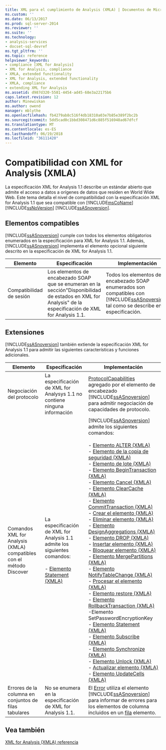 ```yaml
---
title: XML para el cumplimiento de Analysis (XMLA) | Documentos de Microsoft
ms.custom: ''
ms.date: 06/13/2017
ms.prod: sql-server-2014
ms.reviewer: ''
ms.suite: ''
ms.technology:
- analysis-services
- docset-sql-devref
ms.tgt_pltfrm: ''
ms.topic: reference
helpviewer_keywords:
- compliance [XML for Analysis]
- XML for Analysis, compliance
- XMLA, extended functionality
- XML for Analysis, extended functionality
- XMLA, compliance
- extending XML for Analysis
ms.assetid: d987d320-5581-4454-ad45-68e3a22175b6
caps.latest.revision: 12
author: Minewiskan
ms.author: owend
manager: mblythe
ms.openlocfilehash: fb4279ab8c516f4db18310a03e7b85e389f2bc2b
ms.sourcegitcommit: 5dd5cad0c1bbd308471d6c885f516948ad67dfcf
ms.translationtype: MT
ms.contentlocale: es-ES
ms.lasthandoff: 06/19/2018
ms.locfileid: "36111420"
---
```

# <a name="xml-for-analysis-compliance-xmla"></a>Compatibilidad con XML for Analysis (XMLA)
  La especificación XML for Analysis 1.1 describe un estándar abierto que admite el acceso a datos a orígenes de datos que residen en World Wide Web. Este tema detalla el nivel de compatibilidad con la especificación XML for Analysis 1.1 que sea compatible con [!INCLUDE[msCoName](../../includes/msconame-md.md)] [!INCLUDE[ssNoVersion](../../includes/ssnoversion-md.md)] [!INCLUDE[ssASnoversion](../../includes/ssasnoversion-md.md)].  
  
## <a name="compliant-items"></a>Elementos compatibles  
 [!INCLUDE[ssASnoversion](../../includes/ssasnoversion-md.md)] cumple con todos los elementos obligatorios enumerados en la especificación para XML for Analysis 1.1. Además, [!INCLUDE[ssASnoversion](../../includes/ssasnoversion-md.md)] implementa el elemento opcional siguiente descrito en la especificación de XML for Analysis 1.1.  
  
|Elemento|Especificación|Implementación|  
|----------|-------------------|--------------------|  
|Compatibilidad de sesión|Los elementos de encabezado SOAP que se enumeran en la sección"Disponibilidad de estados en XML for Analysis" de la especificación de XML for Analysis 1.1.|Todos los elementos de encabezado SOAP enumerados son compatibles con [!INCLUDE[ssASnoversion](../../includes/ssasnoversion-md.md)], tal como se describe en la especificación.|  
  
## <a name="extensions"></a>Extensiones  
 [!INCLUDE[ssASnoversion](../../includes/ssasnoversion-md.md)] también extiende la especificación XML for Analysis 1.1 para admitir las siguientes características y funciones adicionales.  
  
|Elemento|Especificación|Implementación|  
|----------|-------------------|--------------------|  
|Negociación del protocolo|La especificación de XML for Analysys 1.1 no contiene ninguna información|[ProtocolCapabilities](xml-elements-headers/protocolcapabilities-element-xmla.md) agregado por el elemento de encabezado [!INCLUDE[ssASnoversion](../../includes/ssasnoversion-md.md)] para admitir negociación de capacidades de protocolo.|  
|Comandos XML for Analysis (XMLA) compatibles con el método Discover|La especificación de XML for Analysis 1.1 admite los siguientes comandos:<br /><br /> -   [Elemento Statement &#40;XMLA&#41;](xml-elements-commands/statement-element-xmla.md)|[!INCLUDE[ssASnoversion](../../includes/ssasnoversion-md.md)] admite los siguientes comandos:<br /><br /> -   [Elemento ALTER &#40;XMLA&#41;](xml-elements-commands/alter-element-xmla.md)<br />-   [Elemento de la copia de seguridad &#40;XMLA&#41;](xml-elements-commands/backup-element-xmla.md)<br />-   [Elemento de lote &#40;XMLA&#41;](xml-elements-commands/batch-element-xmla.md)<br />-   [Elemento BeginTransaction &#40;XMLA&#41;](xml-elements-commands/begintransaction-element-xmla.md)<br />-   [Elemento Cancel &#40;XMLA&#41;](xml-elements-commands/cancel-element-xmla.md)<br />-   [Elemento ClearCache &#40;XMLA&#41;](xml-elements-commands/clearcache-element-xmla.md)<br />-   [Elemento CommitTransaction &#40;XMLA&#41;](xml-elements-commands/committransaction-element-xmla.md)<br />-   [Crear el elemento &#40;XMLA&#41;](xml-elements-commands/create-element-xmla.md)<br />-   [Eliminar elemento &#40;XMLA&#41;](xml-elements-commands/delete-element-xmla.md)<br />-   [Elemento DesignAggregations &#40;XMLA&#41;](xml-elements-commands/designaggregations-element-xmla.md)<br />-   [Elemento DROP &#40;XMLA&#41;](xml-elements-commands/drop-element-xmla.md)<br />-   [Insertar elemento &#40;XMLA&#41;](xml-elements-commands/insert-element-xmla.md)<br />-   [Bloquear elemento &#40;XMLA&#41;](xml-elements-commands/lock-element-xmla.md)<br />-   [Elemento MergePartitions &#40;XMLA&#41;](xml-elements-commands/mergepartitions-element-xmla.md)<br />-   [Elemento NotifyTableChange &#40;XMLA&#41;](xml-elements-commands/notifytablechange-element-xmla.md)<br />-   [Procesar el elemento &#40;XMLA&#41;](xml-elements-commands/process-element-xmla.md)<br />-   [Elemento restore &#40;XMLA&#41;](xml-elements-commands/restore-element-xmla.md)<br />-   [Elemento RollbackTransaction &#40;XMLA&#41;](xml-elements-commands/rollbacktransaction-element-xmla.md)<br />-Elemento SetPasswordEncryptionKey<br />-   [Elemento Statement &#40;XMLA&#41;](xml-elements-commands/statement-element-xmla.md)<br />-   [Elemento Subscribe &#40;XMLA&#41;](xml-elements-commands/subscribe-element-xmla.md)<br />-   [Elemento Synchronize &#40;XMLA&#41;](xml-elements-commands/synchronize-element-xmla.md)<br />-   [Elemento Unlock &#40;XMLA&#41;](xml-elements-commands/unlock-element-xmla.md)<br />-   [Actualizar elemento &#40;XMLA&#41;](xml-elements-commands/update-element-xmla.md)<br />-   [Elemento UpdateCells &#40;XMLA&#41;](xml-elements-commands/updatecells-element-xmla.md)|  
|Errores de la columna en conjuntos de filas tabulares|No se enumera en la especificación de XML for Analysis 1.1.|El [Error](xml-elements-properties/error-element-xmla.md) utiliza el elemento [!INCLUDE[ssASnoversion](../../includes/ssasnoversion-md.md)] para informar de errores para los elementos de columna incluidos en un [fila](xml-elements-properties/error-element-xmla.md) elemento.|  
  
## <a name="see-also"></a>Vea también  
 [XML for Analysis &#40;XMLA&#41; referencia](xml-for-analysis-xmla-reference.md)  
  
  